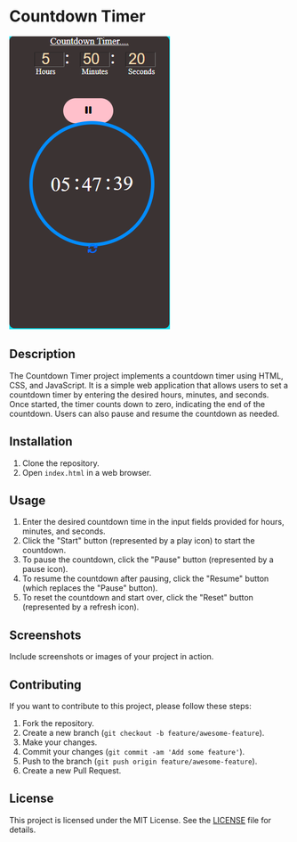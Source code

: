 # Countdown Timer

![Countdown Timer](Countdown%20Timer%20img.png)

## Description

The Countdown Timer project implements a countdown timer using HTML, CSS, and JavaScript. It is a simple web application that allows users to set a countdown timer by entering the desired hours, minutes, and seconds. Once started, the timer counts down to zero, indicating the end of the countdown. Users can also pause and resume the countdown as needed.

## Installation

1. Clone the repository.
2. Open `index.html` in a web browser.

## Usage

1. Enter the desired countdown time in the input fields provided for hours, minutes, and seconds.
2. Click the "Start" button (represented by a play icon) to start the countdown.
3. To pause the countdown, click the "Pause" button (represented by a pause icon).
4. To resume the countdown after pausing, click the "Resume" button (which replaces the "Pause" button).
5. To reset the countdown and start over, click the "Reset" button (represented by a refresh icon).

## Screenshots

Include screenshots or images of your project in action.

## Contributing

If you want to contribute to this project, please follow these steps:

1. Fork the repository.
2. Create a new branch (`git checkout -b feature/awesome-feature`).
3. Make your changes.
4. Commit your changes (`git commit -am 'Add some feature'`).
5. Push to the branch (`git push origin feature/awesome-feature`).
6. Create a new Pull Request.

## License

This project is licensed under the MIT License. See the [LICENSE](LICENSE) file for details.
